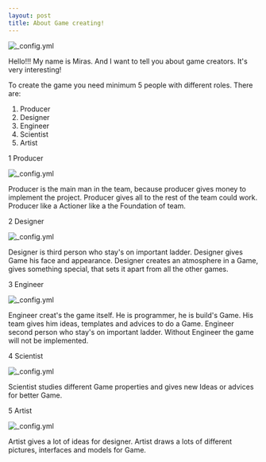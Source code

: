 ```yaml
---
layout: post
title: About Game creating!
---
```


![_config.yml](https://www.game-guru.com/images/TheGameCreators-Logo.png)

Hello!!! My name is Miras. And I want to tell you about game creators. It's very interesting!


  To create the game you need minimum 5 people with different roles. There are:
  
  1)  Producer                                                                             
  2)  Designer                                                                             
  3)  Engineer                                                                             
  4)  Scientist                                                                             
  5)  Artist                                                                             







                                                                  


   1 Producer
    
![_config.yml](http://4.bp.blogspot.com/_7ftsdH0bFkc/TPhy6ndSvvI/AAAAAAAAAWE/6XJysyKYxRA/s1600/Bathing_in_money1.jpg)

Producer is the main man in the team, because producer gives money to implement the project.
Producer gives all to the rest of the team could work. Producer like a Actioner like a the Foundation of team.













   2 Designer
  
![_config.yml](http://www.animationarena.com/images/videogamedesigner-header.jpg)


Designer is third person who stay's on important ladder. Designer gives Game his face and appearance.
Designer creates an atmosphere in a Game, gives something special, that sets it apart from all the other games.












   3 Engineer
   
![_config.yml](http://www.careeraddict.com/games_developer.png)

Engineer creat's the game itself. He is programmer, he is build's Game. His team gives him ideas, templates and advices to do a Game. Engineer second person who stay's on important ladder. Without Engineer the game will not be implemented.






   4 Scientist

![_config.yml](http://image.shutterstock.com/display_pic_with_logo/946174/131192675/stock-vector-scientist-s-maze-game-help-the-scientist-find-the-right-way-to-a-bright-idea-maze-puzzle-with-131192675.jpg)

Scientist studies different Game properties and gives new Ideas or advices for better Game.


   5 Artist
   
![_config.yml](http://meepletown.com/wp-content/uploads/2012/06/vincentdutrait.jpg)

Artist gives a lot of ideas for designer. Artist draws a lots of different pictures, interfaces and models for Game. 


